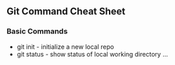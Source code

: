 ## Git Command Cheat Sheet

### Basic Commands

* git init - initialize a new local repo
* git status - show status of local working directory
...

